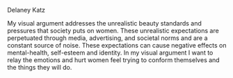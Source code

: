 Delaney Katz

My visual argument addresses the unrealistic beauty standards and pressures that society puts on women. These unrealistic expectations are perpetuated through media, advertising, and societal norms and are a constant source of noise. These expectations can cause negative effects on mental-health, self-esteem and identity. In my visual argument I want to relay the emotions and hurt women feel trying to conform themselves and the things they will do.

